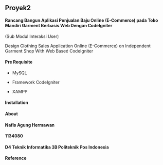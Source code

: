 ## Proyek2

#### Rancang Bangun Aplikasi Penjualan Baju Online (E-Commerce) pada Toko Mandiri Garment Berbasis Web Dengan CodeIgniter

(Sub Modul Interaksi User)



Design Clothing Sales Application Online (E-Commerce) on Independent Garment Shop With Web Based CodeIgniter

#### Pre Requisite

+ MySQL

+ Framework CodeIgniter

+ XAMPP

#### Installation

#### About

#### Nafis Agung Hermawan

#### 1134080

#### D4 Teknik Informatika 3B Politeknik Pos Indonesia

#### Reference
